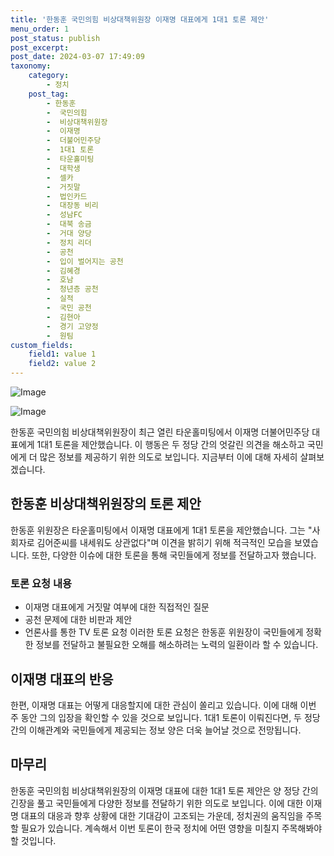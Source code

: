 ```yaml
---
title: '한동훈 국민의힘 비상대책위원장 이재명 대표에게 1대1 토론 제안'
menu_order: 1
post_status: publish
post_excerpt: 
post_date: 2024-03-07 17:49:09
taxonomy:
    category:
        - 정치
    post_tag:
        - 한동훈
        -  국민의힘
        -  비상대책위원장
        -  이재명
        -  더불어민주당
        -  1대1 토론
        -  타운홀미팅
        -  대학생
        -  셀카
        -  거짓말
        -  법인카드
        -  대장동 비리
        -  성남FC
        -  대북 송금
        -  거대 양당
        -  정치 리더
        -  공천
        -  입이 벌어지는 공천
        -  김혜경
        -  호남
        -  청년층 공천
        -  실적
        -  국민 공천
        -  김현아
        -  경기 고양정
        -  원팀
custom_fields:
    field1: value 1
    field2: value 2
---
```


![Image](https://imgnews.pstatic.net/image/081/2024/03/04/0003434685_001_20240304214301172.jpg?type=w647)

![Image](https://imgnews.pstatic.net/image/081/2024/03/04/0003434685_002_20240304214301219.jpg?type=w647)

한동훈 국민의힘 비상대책위원장이 최근 열린 타운홀미팅에서 이재명 더불어민주당 대표에게 1대1 토론을 제안했습니다. 이 행동은 두 정당 간의 엇갈린 의견을 해소하고 국민에게 더 많은 정보를 제공하기 위한 의도로 보입니다. 지금부터 이에 대해 자세히 살펴보겠습니다.
## 한동훈 비상대책위원장의 토론 제안
한동훈 위원장은 타운홀미팅에서 이재명 대표에게 1대1 토론을 제안했습니다. 그는 "사회자로 김어준씨를 내세워도 상관없다"며 이견을 밝히기 위해 적극적인 모습을 보였습니다. 또한, 다양한 이슈에 대한 토론을 통해 국민들에게 정보를 전달하고자 했습니다.
### 토론 요청 내용
- 이재명 대표에게 거짓말 여부에 대한 직접적인 질문
- 공천 문제에 대한 비판과 제안
- 언론사를 통한 TV 토론 요청
이러한 토론 요청은 한동훈 위원장이 국민들에게 정확한 정보를 전달하고 불필요한 오해를 해소하려는 노력의 일환이라 할 수 있습니다.
## 이재명 대표의 반응
한편, 이재명 대표는 어떻게 대응할지에 대한 관심이 쏠리고 있습니다. 이에 대해 이번 주 동안 그의 입장을 확인할 수 있을 것으로 보입니다. 1대1 토론이 이뤄진다면, 두 정당 간의 이해관계와 국민들에게 제공되는 정보 양은 더욱 늘어날 것으로 전망됩니다.
## 마무리
한동훈 국민의힘 비상대책위원장의 이재명 대표에 대한 1대1 토론 제안은 양 정당 간의 긴장을 풀고 국민들에게 다양한 정보를 전달하기 위한 의도로 보입니다. 이에 대한 이재명 대표의 대응과 향후 상황에 대한 기대감이 고조되는 가운데, 정치권의 움직임을 주목할 필요가 있습니다. 계속해서 이번 토론이 한국 정치에 어떤 영향을 미칠지 주목해봐야 할 것입니다.
